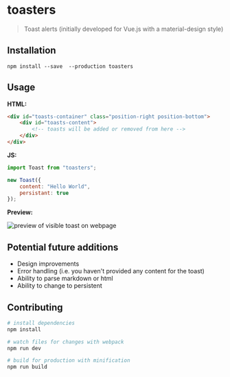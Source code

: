 # toasters

> Toast alerts (initially developed for Vue.js with a material-design style)

## Installation

`npm install --save  --production toasters`

## Usage

**HTML:**

```html
<div id="toasts-container" class="position-right position-bottom">
	<div id="toasts-content">
		<!-- toasts will be added or removed from here -->
	</div>
</div>
```

**JS:**

```js
import Toast from "toasters";

new Toast({
	content: "Hello World",
	persistant: true
});
```

**Preview:**

![preview of visible toast on webpage](https://i.imgur.com/7kIH6Oi.png)

## Potential future additions
- Design improvements
- Error handling (i.e. you haven't provided any content for the toast)
- Ability to parse markdown or html
- Ability to change to persistent

<!--See [example](https://github.com/jonathan-grah/vue-roaster/tree/master/example) folder for more details.-->

## Contributing

``` bash
# install dependencies
npm install

# watch files for changes with webpack
npm run dev

# build for production with minification
npm run build
```